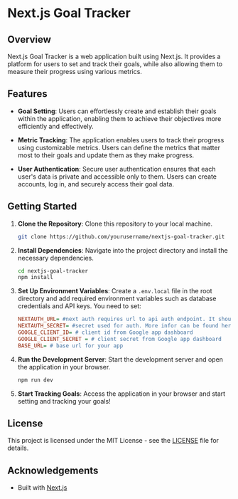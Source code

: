# Next.js Goal Tracker

## Overview

Next.js Goal Tracker is a web application built using Next.js. It provides a platform for users to set and track their goals, while also allowing them to measure their progress using various metrics.

## Features

- **Goal Setting**: Users can effortlessly create and establish their goals within the application, enabling them to achieve their objectives more efficiently and effectively.

- **Metric Tracking**: The application enables users to track their progress using customizable metrics. Users can define the metrics that matter most to their goals and update them as they make progress.

- **User Authentication**: Secure user authentication ensures that each user's data is private and accessible only to them. Users can create accounts, log in, and securely access their goal data.

## Getting Started

1. **Clone the Repository**: Clone this repository to your local machine.

   ```bash
   git clone https://github.com/yourusername/nextjs-goal-tracker.git
   ```

2. **Install Dependencies**: Navigate into the project directory and install the necessary dependencies.

   ```bash
   cd nextjs-goal-tracker
   npm install
   ```

3. **Set Up Environment Variables**: Create a `.env.local` file in the root directory and add required environment variables such as database credentials and API keys. You need to set:
    ```ini
    NEXTAUTH_URL= #next auth requires url to api auth endpoint. It should be something like: "http://localhost:3000/api/auth"
    NEXTAUTH_SECRET= #secret used for auth. More infor can be found here https://next-auth.js.org/configuration/options
    GOOGLE_CLIENT_ID= # client id from Google app dashboard
    GOOGLE_CLIENT_SECRET = # client secret from Google app dashboard
    BASE_URL= # base url for your app
    ```

4. **Run the Development Server**: Start the development server and open the application in your browser.

   ```bash
   npm run dev
   ```

5. **Start Tracking Goals**: Access the application in your browser and start setting and tracking your goals!


## License

This project is licensed under the MIT License - see the [LICENSE](LICENSE) file for details.

## Acknowledgements

- Built with [Next.js](https://nextjs.org/)
